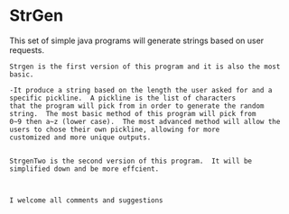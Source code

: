 StrGen
======



This set of simple java programs will generate strings based on user requests.

    Strgen is the first version of this program and it is also the most basic.
    
    -It produce a string based on the length the user asked for and a specific pickline.  A pickline is the list of characters   
    that the program will pick from in order to generate the random string.  The most basic method of this program will pick from 
    0~9 then a~z (lower case).  The most advanced method will allow the users to chose their own pickline, allowing for more 
    customized and more unique outputs.
    
    
    StrgenTwo is the second version of this program.  It will be simplified down and be more effcient.
    
    
    
    I welcome all comments and suggestions
